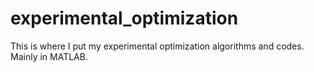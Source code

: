 # experimental_optimization
This is where I put my experimental optimization algorithms and codes. Mainly in MATLAB.
